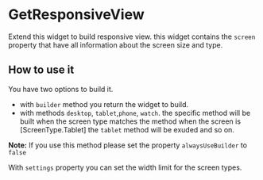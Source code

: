 # GetResponsiveView

Extend this widget to build responsive view.
this widget contains the `screen` property that have all
information about the screen size and type.

## How to use it

You have two options to build it.

- with `builder` method you return the widget to build.
- with methods `desktop`, `tablet`,`phone`, `watch`. the specific
method will be built when the screen type matches the method
when the screen is [ScreenType.Tablet] the `tablet` method
will be exuded and so on.

**Note:** If you use this method please set the property `alwaysUseBuilder` to `false`

With `settings` property you can set the width limit for the screen types.